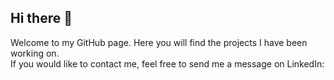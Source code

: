 ## Hi there 👋
Welcome to my GitHub page. Here you will find the projects I have been working on.  
If you would like to contact me, feel free to send me a message on LinkedIn: 

<!--
**A-O-Regan/A-O-regan** is a ✨ _special_ ✨ repository because its `README.md` (this file) appears on your GitHub profile.

Here are some ideas to get you started:

- 🔭 I’m currently working on ...
- 🌱 I’m currently learning ...
- 👯 I’m looking to collaborate on ...
- 🤔 I’m looking for help with ...
- 💬 Ask me about ...
- 📫 How to reach me: ...
- 😄 Pronouns: ...
- ⚡ Fun fact: ...
-->
